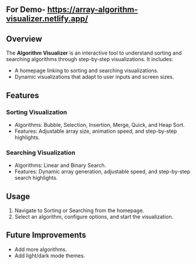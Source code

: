 ## For Demo- https://array-algorithm-visualizer.netlify.app/

## Overview

The **Algorithm Visualizer** is an interactive tool to understand sorting and searching algorithms through step-by-step visualizations. It includes:
- A homepage linking to sorting and searching visualizations.
- Dynamic visualizations that adapt to user inputs and screen sizes.

## Features

### Sorting Visualization
- Algorithms: Bubble, Selection, Insertion, Merge, Quick, and Heap Sort.
- Features: Adjustable array size, animation speed, and step-by-step highlights.

### Searching Visualization
- Algorithms: Linear and Binary Search.
- Features: Dynamic array generation, adjustable speed, and step-by-step search highlights.

## Usage
1. Navigate to Sorting or Searching from the homepage.
2. Select an algorithm, configure options, and start the visualization.

## Future Improvements
- Add more algorithms.
- Add light/dark mode themes.

